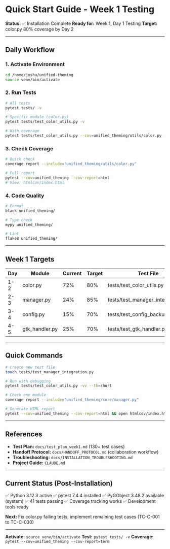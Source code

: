 # Quick Start Guide - Week 1 Testing

**Status:** ✅ Installation Complete
**Ready for:** Week 1, Day 1 Testing
**Target:** color.py 80% coverage by Day 2

---

## Daily Workflow

### 1. Activate Environment
```bash
cd /home/joshu/unified-theming
source venv/bin/activate
```

### 2. Run Tests
```bash
# All tests
pytest tests/ -v

# Specific module (color.py)
pytest tests/test_color_utils.py -v

# With coverage
pytest tests/test_color_utils.py --cov=unified_theming/utils/color.py --cov-report=term
```

### 3. Check Coverage
```bash
# Quick check
coverage report --include="unified_theming/utils/color.py"

# Full report
pytest --cov=unified_theming --cov-report=html
# View: htmlcov/index.html
```

### 4. Code Quality
```bash
# Format
black unified_theming/

# Type check
mypy unified_theming/

# Lint
flake8 unified_theming/
```

---

## Week 1 Targets

| Day | Module | Current | Target | Test File |
|-----|--------|---------|--------|-----------|
| 1-2 | color.py | 72% | 80% | tests/test_color_utils.py |
| 2-3 | manager.py | 24% | 85% | tests/test_manager_integration.py |
| 3-4 | config.py | 15% | 70% | tests/test_config_backup.py |
| 4-5 | gtk_handler.py | 25% | 70% | tests/test_gtk_handler.py |

---

## Quick Commands

```bash
# Create new test file
touch tests/test_manager_integration.py

# Run with debugging
pytest tests/test_color_utils.py -vv --tb=short

# Check one module
coverage report --include="unified_theming/core/manager.py"

# Generate HTML report
pytest --cov=unified_theming --cov-report=html && open htmlcov/index.html
```

---

## References

- **Test Plan:** `docs/test_plan_week1.md` (130+ test cases)
- **Handoff Protocol:** `docs/HANDOFF_PROTOCOL.md` (collaboration workflow)
- **Troubleshooting:** `docs/INSTALLATION_TROUBLESHOOTING.md`
- **Project Guide:** `CLAUDE.md`

---

## Current Status (Post-Installation)

✅ Python 3.12.3 active
✅ pytest 7.4.4 installed
✅ PyGObject 3.48.2 available (system)
✅ 41 tests passing
✅ Coverage tracking works
✅ Development tools ready

**Next:** Fix color.py failing tests, implement remaining test cases (TC-C-001 to TC-C-030)

---

**Activate:** `source venv/bin/activate`
**Test:** `pytest tests/ -v`
**Coverage:** `pytest --cov=unified_theming --cov-report=term`
